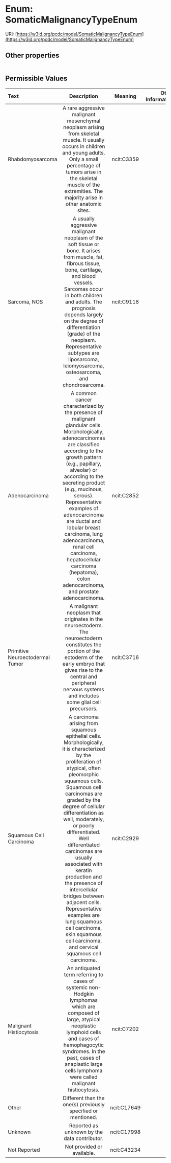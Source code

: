
# Enum: SomaticMalignancyTypeEnum




URI: [https://w3id.org/pcdc/model/SomaticMalignancyTypeEnum](https://w3id.org/pcdc/model/SomaticMalignancyTypeEnum)


## Other properties

|  |  |  |
| --- | --- | --- |

## Permissible Values

| Text | Description | Meaning | Other Information |
| :--- | :---: | :---: | ---: |
| Rhabdomyosarcoma | A rare aggressive malignant mesenchymal neoplasm arising from skeletal muscle. It usually occurs in children and young adults. Only a small percentage of tumors arise in the skeletal muscle of the extremities. The majority arise in other anatomic sites. | ncit:C3359 |  |
| Sarcoma, NOS | A usually aggressive malignant neoplasm of the soft tissue or bone. It arises from muscle, fat, fibrous tissue, bone, cartilage, and blood vessels. Sarcomas occur in both children and adults. The prognosis depends largely on the degree of differentiation (grade) of the neoplasm. Representative subtypes are liposarcoma, leiomyosarcoma, osteosarcoma, and chondrosarcoma. | ncit:C9118 |  |
| Adenocarcinoma | A common cancer characterized by the presence of malignant glandular cells. Morphologically, adenocarcinomas are classified according to the growth pattern (e.g., papillary, alveolar) or according to the secreting product (e.g., mucinous, serous). Representative examples of adenocarcinoma are ductal and lobular breast carcinoma, lung adenocarcinoma, renal cell carcinoma, hepatocellular carcinoma (hepatoma), colon adenocarcinoma, and prostate adenocarcinoma. | ncit:C2852 |  |
| Primitive Neuroectodermal Tumor | A malignant neoplasm that originates in the neuroectoderm. The neuroectoderm constitutes the portion of the ectoderm of the early embryo that gives rise to the central and peripheral nervous systems and includes some glial cell precursors. | ncit:C3716 |  |
| Squamous Cell Carcinoma | A carcinoma arising from squamous epithelial cells. Morphologically, it is characterized by the proliferation of atypical, often pleomorphic squamous cells. Squamous cell carcinomas are graded by the degree of cellular differentiation as well, moderately, or poorly differentiated. Well differentiated carcinomas are usually associated with keratin production and the presence of intercellular bridges between adjacent cells. Representative examples are lung squamous cell carcinoma, skin squamous cell carcinoma, and cervical squamous cell carcinoma. | ncit:C2929 |  |
| Malignant Histiocytosis | An antiquated term referring to cases of systemic non-Hodgkin lymphomas which are composed of large, atypical neoplastic lymphoid cells and cases of hemophagocytic syndromes. In the past, cases of anaplastic large cells lymphoma were called malignant histiocytosis. | ncit:C7202 |  |
| Other | Different than the one(s) previously specified or mentioned. | ncit:C17649 |  |
| Unknown | Reported as unknown by the data contributor. | ncit:C17998 |  |
| Not Reported | Not provided or available. | ncit:C43234 |  |

